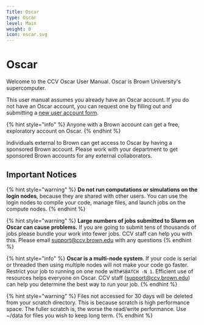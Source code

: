 ```yaml
---
Title: Oscar
type: Oscar
level: Main
weight: 0
icon: oscar.svg
---
```


# Oscar

Welcome to the CCV Oscar User Manual. Oscar is Brown University's supercomputer.

This user manual assumes you already have an Oscar account. If you do not have an Oscar account, you can request one by filling out and submitting a [new user account form](https://brown.co1.qualtrics.com/jfe/form/SV_0GtBE8kWJpmeG4B).

{% hint style="info" %}
Anyone with a Brown account can get a free, exploratory account on Oscar.
{% endhint %}

Individuals external to Brown can get access to Oscar by having a sponsored Brown account. Please work with your department to get sponsored Brown accounts for any external collaborators.

## Important Notices

{% hint style="warning" %}
**Do not run computations or simulations on the login nodes**, because they are shared with other users. You can use the login nodes to compile your code, manage files, and launch jobs on the compute nodes.
{% endhint %}

{% hint style="warning" %}
**Large numbers of jobs submitted to Slurm on Oscar can cause problems.**    If you are going to submit tens of thousands of jobs please bundle your work into fewer jobs.   CCV staff can help you with this.  Please email support@ccv.brown.edu with any questions
{% endhint %}

{% hint style="info" %}
**Oscar is a multi-node system**.  If your code is serial or threaded then using multiple nodes will not make your code go faster.   Restrict your job to running on one node with`#SBATCH -N 1`. Efficient use of resources helps everyone on Oscar.  CCV staff \(support@ccv.brown.edu\) can help you determine the best way to run your job. 
{% endhint %}

{% hint style="warning" %}
Files not accessed for 30 days will be deleted from your scratch directory. This is because scratch is high performance space. The fuller scratch is, the worse the read/write performance. Use ~/data for files you wish to keep long term.
{% endhint %}

